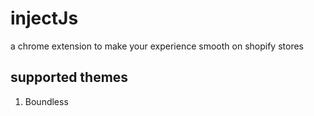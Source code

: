 # injectJs

a chrome extension to make your experience smooth on shopify stores

## supported themes

1. Boundless
